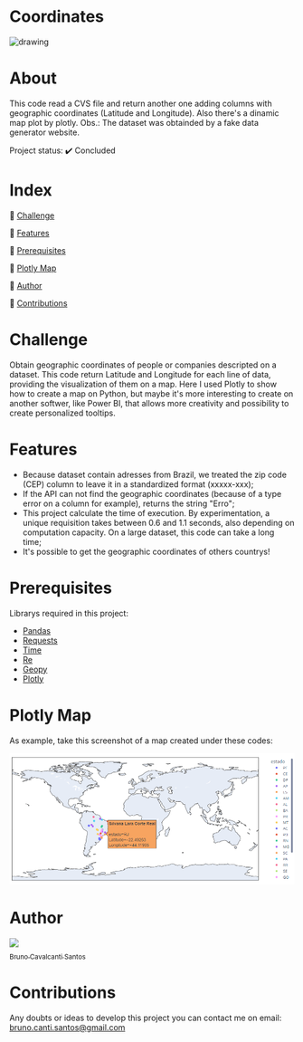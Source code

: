 # Coordinates
<img src="https://cdn-icons-png.flaticon.com/512/2179/2179254.png" alt="drawing" width="400"/>

# About
This code read a CVS file and return another one adding columns with geographic coordinates (Latitude and Longitude). Also there's a dinamic map plot by plotly. 
Obs.: The dataset was obtainded by a fake data generator website.

Project status: :heavy_check_mark: Concluded

# Index
:small_blue_diamond: [Challenge](#challenge)

:small_blue_diamond: [Features](#features)

:small_blue_diamond: [Prerequisites](#prerequisites)

:small_blue_diamond: [Plotly Map](#plotly-map)

:small_blue_diamond: [Author](#author)

:small_blue_diamond: [Contributions](#contributions)

# Challenge
Obtain geographic coordinates of people or companies descripted on a dataset. This code return Latitude and Longitude for each line of data, providing the visualization of them on a map. Here I used Plotly to show how to create a map on Python, but maybe it's more interesting to create on another softwer, like Power BI, that allows more creativity and possibility to create personalized tooltips. 

# Features
- Because dataset contain adresses from Brazil, we treated the zip code (CEP) column to leave it in a standardized format (xxxxx-xxx);
- If the API can not find the geographic coordinates (because of a type error on a column for example), returns the string "Erro"; 
- This project calculate the time of execution. By experimentation, a unique requisition takes between 0.6 and 1.1 seconds, also depending on computation capacity. On a large dataset, this code can take a long time;
- It's possible to get the geographic coordinates of others countrys!

# Prerequisites
Librarys required in this project:

- [Pandas](https://pandas.pydata.org/)
- [Requests](https://requests.readthedocs.io/en/latest/)
- [Time](https://docs.python.org/3/library/time.html)
- [Re](https://docs.python.org/3/library/re.html)
- [Geopy](https://pypi.org/project/geopy)
- [Plotly](https://plotly.com/python)

# Plotly Map
As example, take this screenshot of a map created under these codes:

<img src="Mapa.png" alt="Mapa"/>

# Author

[<img src="https://avatars.githubusercontent.com/u/109088916?s=400&u=0128dd8ac18d3e18783c4f52c5bb89578f12311f&v=4" width=115><br><sub>Bruno Cavalcanti Santos</sub>](https://github.com/BrunoSantos14)
    
# Contributions
Any doubts or ideas to develop this project you can contact me on email: bruno.canti.santos@gmail.com
